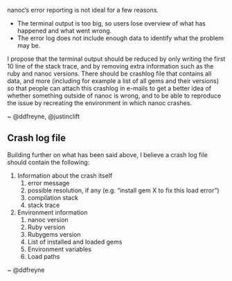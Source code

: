 nanoc’s error reporting is not ideal for a few reasons.

* The terminal output is too big, so users lose overview of what has happened and what went wrong.
* The error log does not include enough data to identify what the problem may be.

I propose that the terminal output should be reduced by only writing the first 10 line of the stack trace, and by removing extra information such as the ruby and nanoc versions. There should be crashlog file that contains all data, and more (including for example a list of all gems and their versions) so that people can attach this crashlog in e-mails to get a better idea of whether something outside of nanoc is wrong, and to be able to reproduce the issue by recreating the environment in which nanoc crashes.

~ @ddfreyne, @justinclift

Crash log file
--------------

Building further on what has been said above, I believe a crash log file should contain the following:

1. Information about the crash itself
    1. error message
    2. possible resolution, if any (e.g. “install gem X to fix this load error”)
    3. compilation stack
    4. stack trace
2. Environment information
    1. nanoc version
    2. Ruby version
    3. Rubygems version
    4. List of installed and loaded gems
    5. Environment variables
    6. Load paths

~ @ddfreyne